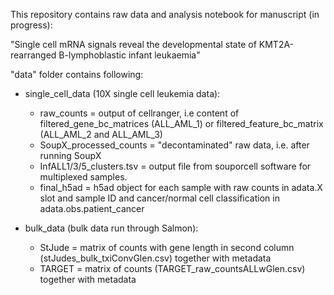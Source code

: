 This repository contains raw data and analysis notebook for manuscript (in progress):

"Single cell mRNA signals reveal the developmental state of KMT2A-rearranged B-lymphoblastic infant leukaemia"

"data" folder contains following:
- single_cell_data (10X single cell leukemia data):
    - raw_counts = output of cellranger, i.e content of filtered_gene_bc_matrices (ALL_AML_1) or filtered_feature_bc_matrix (ALL_AML_2 and ALL_AML_3)
    - SoupX_processed_counts = "decontaminated" raw data, i.e. after running SoupX
    - InfALL1/3/5_clusters.tsv = output file from souporcell software for multiplexed samples.
    - final_h5ad = h5ad object for each sample with raw counts in adata.X slot and  sample ID and cancer/normal cell classification in adata.obs.patient_cancer
    
- bulk_data (bulk data run through Salmon):
    - StJude = matrix of counts with gene length in second column (stJudes_bulk_txiConvGlen.csv) together with metadata
    - TARGET = matrix of counts (TARGET_raw_countsALLwGlen.csv) together with metadata
